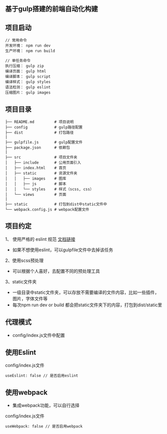 ## 基于gulp搭建的前端自动化构建

## 项目启动
```
// 常用命令
开发环境： npm run dev
生产环境： npm run build

// 单任务命令
执行压缩： gulp zip
编译页面： gulp html
编译脚本： gulp script
编译样式： gulp styles
语法检测： gulp eslint
压缩图片： gulp images
```


## 项目目录
```
├── README.md         # 项目说明
├── config            # gulp路径配置
├── dist              # 打包路径
|
├── gulpfile.js       # gulp配置文件
├── package.json      # 依赖包
|
├── src               # 项目文件夹
│   ├── include       # 公用页面引入
│   ├── index.html    # 首页
│   ├── static        # 资源文件夹
│   │   ├── images    # 图库
│   │   ├── js        # 脚本
│   │   └── styles    # 样式（scss, css）
│   └── views         # 页面
|
├── static            # 打包到dist中static文件中
└── webpack.config.js # webpack配置文件
```

## 项目约定
1、 使用严格的 eslint 规范 [文档链接](https://github.com/airbnb/javascript)
* 如果不想使用eslint，可以gulpfile文件中去掉该任务

2、使用scss预处理
* 可以根据个人喜好，去配置不同的预处理工具

3、static文件夹
* 一级目录中static文件夹，可以存放不需要编译的文件内容，比如一些插件，图片，字体文件等
* 每次npm run dev or build 都会把static文件夹下的内容，打包到dist/static里


## 代理模式
* config/index.js文件中配置

## 使用Eslint 
config/index.js文件
```
useEslint: false // 是否启用eslint
```

## 使用webpack
* 集成webpack功能，可以自行选择

config/index.js文件
```
useWebpack: false // 是否启用webpack
```




